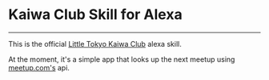 # Kaiwa Club Skill for Alexa
***

This is the official [Little Tokyo Kaiwa Club](https://www.meetup.com/LittleTokyoKaiwaClub/) alexa skill.

At the moment, it's a simple app that looks up the next meetup using [meetup.com's](http://meetup.com) api.
